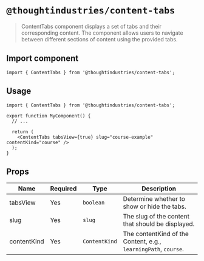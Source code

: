 # `@thoughtindustries/content-tabs`

> ContentTabs component displays a set of tabs and their corresponding content. The component allows users to navigate between different sections of content using the provided tabs.

## Import component

```
import { ContentTabs } from '@thoughtindustries/content-tabs';
```

## Usage

```tsx
import { ContentTabs } from '@thoughtindustries/content-tabs';

export function MyComponent() {
  // ...

  return (
    <ContentTabs tabsView={true} slug="course-example" contentKind="course" />
  );
}
```

## Props

| Name        | Required | Type                     | Description                                      |
|-------------|----------|--------------------------|--------------------------------------------------|
| tabsView    | Yes      | <code>boolean</code>     | Determine whether to show or hide the tabs.      |
| slug        | Yes      | <code>slug</code>        | The slug of the content that should be displayed. |
| contentKind | Yes      | <code>ContentKind</code> | The contentKind of the Content, e.g., `learningPath`, `course`. |